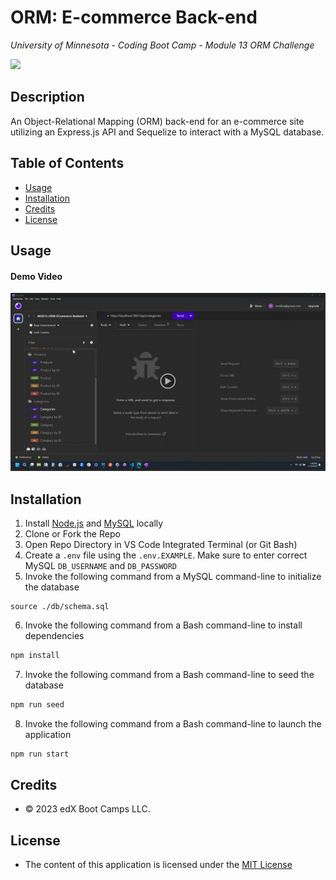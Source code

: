 # ORM: E-commerce Back-end
*University of Minnesota - Coding Boot Camp - Module 13 ORM Challenge*

![](https://img.shields.io/badge/License-MIT_License-blue)

## Description

An Object-Relational Mapping (ORM) back-end for an e-commerce site utilizing an Express.js API and Sequelize to interact with a MySQL database.

## Table of Contents
- [Usage](#usage)
- [Installation](#installation)
- [Credits](#credits)
- [License](#license)

## Usage

#### Demo Video

[![A video thumbnail shows the insomina application with a play button overlaying the view.](./_challenge_info/Assets/demo-video-thumbnail.png)](https://drive.google.com/file/d/1gSIk0f-nTdhPcgkUQjwK50iPHKZmVkEx/view)

## Installation 

1. Install [Node.js](https://nodejs.org/) and [MySQL](https://www.mysql.com/) locally
2. Clone or Fork the Repo
3. Open Repo Directory in VS Code Integrated Terminal (or Git Bash)
4. Create a `.env` file using the `.env.EXAMPLE`. Make sure to enter correct MySQL `DB_USERNAME` and `DB_PASSWORD`
5. Invoke the following command from a MySQL command-line to initialize the database
```
source ./db/schema.sql
```
6. Invoke the following command from a Bash command-line to install dependencies
```bash
npm install
```
7. Invoke the following command from a Bash command-line to seed the database
```bash
npm run seed
```
8. Invoke the following command from a Bash command-line to launch the application
```bash
npm run start
```


## Credits
- © 2023 edX Boot Camps LLC.


## License

- The content of this application is licensed under the [MIT License](https://choosealicense.com/licenses/mit/)

